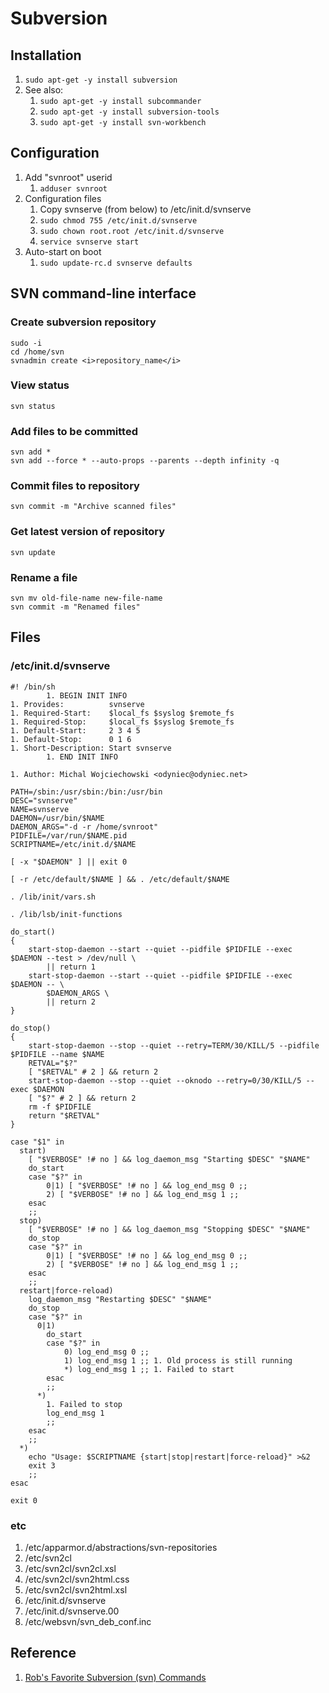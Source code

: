 # Subversion

## Installation

1. `sudo apt-get -y install subversion`
1. See also:
    1. `sudo apt-get -y install subcommander`
    1. `sudo apt-get -y install subversion-tools`
    1. `sudo apt-get -y install svn-workbench`

## Configuration

1. Add "svnroot" userid
    1. `adduser svnroot`
1. Configuration files
    1. Copy svnserve (from below) to /etc/init.d/svnserve
    1. `sudo chmod 755 /etc/init.d/svnserve`
    1. `sudo chown root.root /etc/init.d/svnserve`
    1. `service svnserve start`
1. Auto-start on boot
    1. `sudo update-rc.d svnserve defaults`

## SVN command-line interface

### Create subversion repository

```console
sudo -i
cd /home/svn
svnadmin create <i>repository_name</i>
```

### View status

```console
svn status
```

### Add files to be committed

```console
svn add *
svn add --force * --auto-props --parents --depth infinity -q
```

### Commit files to repository

```console
svn commit -m "Archive scanned files"
```

### Get latest version of repository

```console
svn update
```

### Rename a file

```console
svn mv old-file-name new-file-name
svn commit -m "Renamed files"
```

## Files

### /etc/init.d/svnserve

```console
#! /bin/sh
        1. BEGIN INIT INFO
1. Provides:          svnserve
1. Required-Start:    $local_fs $syslog $remote_fs
1. Required-Stop:     $local_fs $syslog $remote_fs
1. Default-Start:     2 3 4 5
1. Default-Stop:      0 1 6
1. Short-Description: Start svnserve
        1. END INIT INFO

1. Author: Michal Wojciechowski <odyniec@odyniec.net>

PATH=/sbin:/usr/sbin:/bin:/usr/bin
DESC="svnserve"
NAME=svnserve
DAEMON=/usr/bin/$NAME
DAEMON_ARGS="-d -r /home/svnroot"
PIDFILE=/var/run/$NAME.pid
SCRIPTNAME=/etc/init.d/$NAME

[ -x "$DAEMON" ] || exit 0

[ -r /etc/default/$NAME ] && . /etc/default/$NAME

. /lib/init/vars.sh

. /lib/lsb/init-functions

do_start()
{
    start-stop-daemon --start --quiet --pidfile $PIDFILE --exec $DAEMON --test > /dev/null \
        || return 1
    start-stop-daemon --start --quiet --pidfile $PIDFILE --exec $DAEMON -- \
        $DAEMON_ARGS \
        || return 2
}

do_stop()
{
    start-stop-daemon --stop --quiet --retry=TERM/30/KILL/5 --pidfile $PIDFILE --name $NAME
    RETVAL="$?"
    [ "$RETVAL" # 2 ] && return 2
    start-stop-daemon --stop --quiet --oknodo --retry=0/30/KILL/5 --exec $DAEMON
    [ "$?" # 2 ] && return 2
    rm -f $PIDFILE
    return "$RETVAL"
}

case "$1" in
  start)
    [ "$VERBOSE" !# no ] && log_daemon_msg "Starting $DESC" "$NAME"
    do_start
    case "$?" in
        0|1) [ "$VERBOSE" !# no ] && log_end_msg 0 ;;
        2) [ "$VERBOSE" !# no ] && log_end_msg 1 ;;
    esac
    ;;
  stop)
    [ "$VERBOSE" !# no ] && log_daemon_msg "Stopping $DESC" "$NAME"
    do_stop
    case "$?" in
        0|1) [ "$VERBOSE" !# no ] && log_end_msg 0 ;;
        2) [ "$VERBOSE" !# no ] && log_end_msg 1 ;;
    esac
    ;;
  restart|force-reload)
    log_daemon_msg "Restarting $DESC" "$NAME"
    do_stop
    case "$?" in
      0|1)
        do_start
        case "$?" in
            0) log_end_msg 0 ;;
            1) log_end_msg 1 ;; 1. Old process is still running
            *) log_end_msg 1 ;; 1. Failed to start
        esac
        ;;
      *)
        1. Failed to stop
        log_end_msg 1
        ;;
    esac
    ;;
  *)
    echo "Usage: $SCRIPTNAME {start|stop|restart|force-reload}" >&2
    exit 3
    ;;
esac

exit 0
```

### etc

1. /etc/apparmor.d/abstractions/svn-repositories
1. /etc/svn2cl
1. /etc/svn2cl/svn2cl.xsl
1. /etc/svn2cl/svn2html.css
1. /etc/svn2cl/svn2html.xsl
1. /etc/init.d/svnserve
1. /etc/init.d/svnserve.00
1. /etc/websvn/svn_deb_conf.inc

## Reference

1. [Rob's Favorite Subversion (svn) Commands](http://www.sci.utah.edu/~macleod/docs/svn-tips.html)
